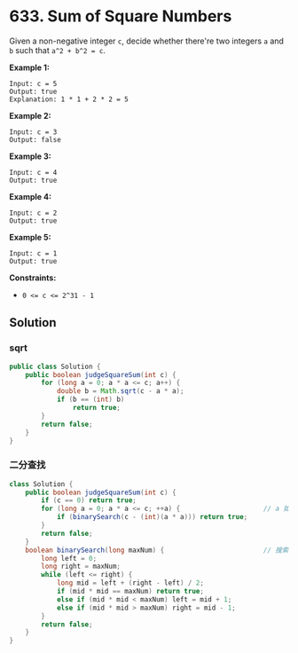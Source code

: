 # 633. Sum of Square Numbers

Given a non-negative integer `c`, decide whether there're two integers `a` and `b` such that `a^2 + b^2 = c`.

**Example 1:**
```text
Input: c = 5
Output: true
Explanation: 1 * 1 + 2 * 2 = 5
```
**Example 2:**
```text
Input: c = 3
Output: false
```
**Example 3:**

```text
Input: c = 4
Output: true
```
**Example 4:**
```text
Input: c = 2
Output: true
```
**Example 5:**
```text
Input: c = 1
Output: true
```

**Constraints:**

* `0 <= c <= 2^31 - 1`

## Solution

### sqrt

```java
public class Solution {
    public boolean judgeSquareSum(int c) {
        for (long a = 0; a * a <= c; a++) {
            double b = Math.sqrt(c - a * a);
            if (b == (int) b)
                return true;
        }
        return false;
    }
}
```

### 二分查找

```java
class Solution {
    public boolean judgeSquareSum(int c) {
        if (c == 0) return true;
        for (long a = 0; a * a <= c; ++a) {						// a 如果用 int 会溢出，如 a = ceil(sqrt(c)) 时
            if (binarySearch(c - (int)(a * a))) return true;
        }
        return false;
    }
    boolean binarySearch(long maxNum) {							// 搜索范围[0, c - a^2]
        long left = 0;
        long right = maxNum;
        while (left <= right) {
            long mid = left + (right - left) / 2;
            if (mid * mid == maxNum) return true;
            else if (mid * mid < maxNum) left = mid + 1;
            else if (mid * mid > maxNum) right = mid - 1;
        }
        return false;
    }
}
```

